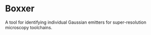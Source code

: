 # Boxxer
A tool for identifying individual Gaussian emitters for super-resolution microscopy toolchains.
